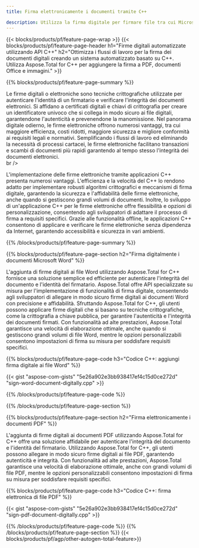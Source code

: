 ```yaml
---
title: Firma elettronicamente i documenti tramite C++ 

description: Utilizza la firma digitale per firmare file tra cui Microsoft Word, Excel, PowerPoint, PDF e immagini tramite la tua applicazione C++. Aggiungi la firma elettronica online tramite l'app.
---
```


{{< blocks/products/pf/feature-page-wrap >}}
{{< blocks/products/pf/feature-page-header h1="Firme digitali automatizzate utilizzando API C++" h2="Ottimizza i flussi di lavoro per la firma dei documenti digitali creando un sistema automatizzato basato su C++. Utilizza Aspose.Total for C++ per aggiungere la firma a PDF, documenti Office e immagini." >}}

{{% blocks/products/pf/feature-page-summary %}}

Le firme digitali o elettroniche sono tecniche crittografiche utilizzate per autenticare l'identità di un firmatario e verificare l'integrità dei documenti elettronici. Si affidano a certificati digitali e chiavi di crittografia per creare un identificatore univoco che si collega in modo sicuro ai file digitali, garantendone l'autenticità e prevenendone la manomissione. Nel panorama digitale odierno, le firme elettroniche offrono numerosi vantaggi, tra cui maggiore efficienza, costi ridotti, maggiore sicurezza e migliore conformità ai requisiti legali e normativi. Semplificando i flussi di lavoro ed eliminando la necessità di processi cartacei, le firme elettroniche facilitano transazioni e scambi di documenti più rapidi garantendo al tempo stesso l'integrità dei documenti elettronici. <br /> br />

L'implementazione delle firme elettroniche tramite applicazioni C++ presenta numerosi vantaggi. L'efficienza e la velocità del C++ lo rendono adatto per implementare robusti algoritmi crittografici e meccanismi di firma digitale, garantendo la sicurezza e l'affidabilità delle firme elettroniche, anche quando si gestiscono grandi volumi di documenti. Inoltre, lo sviluppo di un'applicazione C++ per le firme elettroniche offre flessibilità e opzioni di personalizzazione, consentendo agli sviluppatori di adattare il processo di firma a requisiti specifici. Grazie alle funzionalità offline, le applicazioni C++ consentono di applicare e verificare le firme elettroniche senza dipendenza da Internet, garantendo accessibilità e sicurezza in vari ambienti. 

{{% /blocks/products/pf/feature-page-summary  %}}

{{% blocks/products/pf/feature-page-section  h2="Firma digitalmente i documenti Microsoft Word" %}}

L'aggiunta di firme digitali ai file Word utilizzando Aspose.Total for C++ fornisce una soluzione semplice ed efficiente per autenticare l'integrità del documento e l'identità del firmatario. Aspose.Total offre API specializzate su misura per l'implementazione di funzionalità di firma digitale, consentendo agli sviluppatori di allegare in modo sicuro firme digitali ai documenti Word con precisione e affidabilità. Sfruttando Aspose.Total for C++, gli utenti possono applicare firme digitali che si basano su tecniche crittografiche, come la crittografia a chiave pubblica, per garantire l'autenticità e l'integrità dei documenti firmati. Con funzionalità ad alte prestazioni, Aspose.Total garantisce una velocità di elaborazione ottimale, anche quando si gestiscono grandi volumi di file Word, mentre le opzioni personalizzabili consentono impostazioni di firma su misura per soddisfare requisiti specifici. 

{{% blocks/products/pf/feature-page-code h3="Codice C++: aggiungi firma digitale ai file Word" %}}

{{< gist "aspose-com-gists" "5e26a902e3bb938417ef4c15d0ce272d" "sign-word-document-digitally.cpp" >}}

{{% /blocks/products/pf/feature-page-code  %}}

{{% /blocks/products/pf/feature-page-section %}}

{{% blocks/products/pf/feature-page-section  h2="Firma elettronicamente i documenti PDF" %}}

L'aggiunta di firme digitali ai documenti PDF utilizzando Aspose.Total for C++ offre una soluzione affidabile per autenticare l'integrità del documento e l'identità del firmatario.  Utilizzando Aspose.Total for C++, gli utenti possono allegare in modo sicuro firme digitali ai file PDF, garantendo autenticità e integrità. Con funzionalità ad alte prestazioni, Aspose.Total garantisce una velocità di elaborazione ottimale, anche con grandi volumi di file PDF, mentre le opzioni personalizzabili consentono impostazioni di firma su misura per soddisfare requisiti specifici.

{{% blocks/products/pf/feature-page-code h3="Codice C++: firma elettronica di file PDF" %}}

{{< gist "aspose-com-gists" "5e26a902e3bb938417ef4c15d0ce272d" "sign-pdf-document-digitally.cpp" >}}

{{% /blocks/products/pf/feature-page-code  %}}
{{% /blocks/products/pf/feature-page-section %}}
{{< blocks/products/pf/agp/other-autogen-total-feature>}}